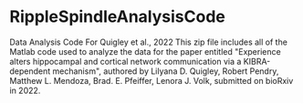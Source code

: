 # RippleSpindleAnalysisCode
Data Analysis Code For Quigley et al., 2022 This zip file includes all of the Matlab code used to analyze the data for the paper entitled "Experience alters hippocampal and cortical network communication via a KIBRA-dependent mechanism", authored by Lilyana D. Quigley, Robert Pendry, Matthew L. Mendoza, Brad. E. Pfeiffer, Lenora J. Volk, submitted on bioRxiv in 2022. 
